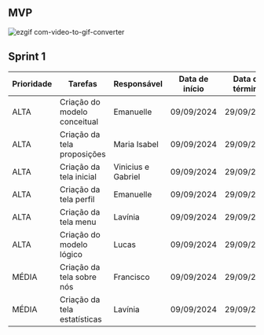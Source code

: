## MVP
![ezgif com-video-to-gif-converter](https://github.com/user-attachments/assets/f823123a-15b6-4f66-9040-ac15df7d0d7d)

## Sprint 1 

| Prioridade | Tarefas | Responsável | Data de início  | Data de término
|------|-----------|--|--|--|
| ALTA | Criação do modelo conceitual | Emanuelle | 09/09/2024 | 29/09/2024
| ALTA | Criação da tela proposições | Maria Isabel| 09/09/2024 | 29/09/2024
| ALTA | Criação da tela inicial | Vinicius e Gabriel | 09/09/2024 | 29/09/2024
| ALTA | Criação da tela perfil | Emanuelle | 09/09/2024 | 29/09/2024
| ALTA | Criação da tela menu | Lavínia | 09/09/2024 | 29/09/2024
| ALTA | Criação do modelo lógico | Lucas | 09/09/2024 | 29/09/2024
| MÉDIA | Criação da tela sobre nós | Francisco | 09/09/2024 | 29/09/2024
| MÉDIA | Criação da tela estatísticas | Lavínia | 09/09/2024 | 29/09/2024
